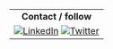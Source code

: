 | |
| :----------: |
| **Contact / follow** |
| [![LinkedIn](https://i.imgur.com/dIKtn3m.png)](https://www.linkedin.com/in/ahmet-ozfen/) [![Twitter](https://i.imgur.com/yI7WMJh.png)](https://twitter.com/aozfen) 
